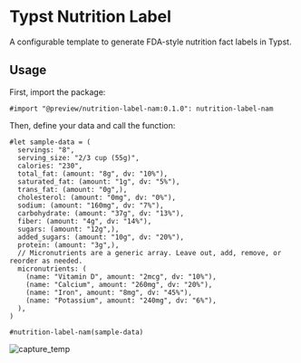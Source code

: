 # Typst Nutrition Label

A configurable template to generate FDA-style nutrition fact labels in Typst.

## Usage

First, import the package:
``` typst
#import "@preview/nutrition-label-nam:0.1.0": nutrition-label-nam
```

Then, define your data and call the function:
``` typst
#let sample-data = (
  servings: "8",
  serving_size: "2/3 cup (55g)",
  calories: "230",
  total_fat: (amount: "8g", dv: "10%"),
  saturated_fat: (amount: "1g", dv: "5%"),
  trans_fat: (amount: "0g",),
  cholesterol: (amount: "0mg", dv: "0%"),
  sodium: (amount: "160mg", dv: "7%"),
  carbohydrate: (amount: "37g", dv: "13%"),
  fiber: (amount: "4g", dv: "14%"),
  sugars: (amount: "12g",),
  added_sugars: (amount: "10g", dv: "20%"),
  protein: (amount: "3g",),
  // Micronutrients are a generic array. Leave out, add, remove, or reorder as needed.
  micronutrients: (
    (name: "Vitamin D", amount: "2mcg", dv: "10%"),
    (name: "Calcium", amount: "260mg", dv: "20%"),
    (name: "Iron", amount: "8mg", dv: "45%"),
    (name: "Potassium", amount: "240mg", dv: "6%"),
  ),
)

#nutrition-label-nam(sample-data)
```
![capture_temp](https://github.com/user-attachments/assets/52dc0f8a-f29f-4de6-b679-cf99d76db0df)
